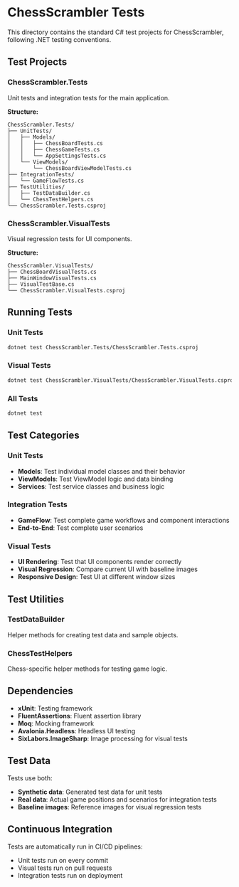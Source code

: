 # ChessScrambler Tests

This directory contains the standard C# test projects for ChessScrambler, following .NET testing conventions.

## Test Projects

### ChessScrambler.Tests
Unit tests and integration tests for the main application.

**Structure:**
```
ChessScrambler.Tests/
├── UnitTests/
│   ├── Models/
│   │   ├── ChessBoardTests.cs
│   │   ├── ChessGameTests.cs
│   │   └── AppSettingsTests.cs
│   └── ViewModels/
│       └── ChessBoardViewModelTests.cs
├── IntegrationTests/
│   └── GameFlowTests.cs
├── TestUtilities/
│   ├── TestDataBuilder.cs
│   └── ChessTestHelpers.cs
└── ChessScrambler.Tests.csproj
```

### ChessScrambler.VisualTests
Visual regression tests for UI components.

**Structure:**
```
ChessScrambler.VisualTests/
├── ChessBoardVisualTests.cs
├── MainWindowVisualTests.cs
├── VisualTestBase.cs
└── ChessScrambler.VisualTests.csproj
```

## Running Tests

### Unit Tests
```bash
dotnet test ChessScrambler.Tests/ChessScrambler.Tests.csproj
```

### Visual Tests
```bash
dotnet test ChessScrambler.VisualTests/ChessScrambler.VisualTests.csproj
```

### All Tests
```bash
dotnet test
```

## Test Categories

### Unit Tests
- **Models**: Test individual model classes and their behavior
- **ViewModels**: Test ViewModel logic and data binding
- **Services**: Test service classes and business logic

### Integration Tests
- **GameFlow**: Test complete game workflows and component interactions
- **End-to-End**: Test complete user scenarios

### Visual Tests
- **UI Rendering**: Test that UI components render correctly
- **Visual Regression**: Compare current UI with baseline images
- **Responsive Design**: Test UI at different window sizes

## Test Utilities

### TestDataBuilder
Helper methods for creating test data and sample objects.

### ChessTestHelpers
Chess-specific helper methods for testing game logic.

## Dependencies

- **xUnit**: Testing framework
- **FluentAssertions**: Fluent assertion library
- **Moq**: Mocking framework
- **Avalonia.Headless**: Headless UI testing
- **SixLabors.ImageSharp**: Image processing for visual tests

## Test Data

Tests use both:
- **Synthetic data**: Generated test data for unit tests
- **Real data**: Actual game positions and scenarios for integration tests
- **Baseline images**: Reference images for visual regression tests

## Continuous Integration

Tests are automatically run in CI/CD pipelines:
- Unit tests run on every commit
- Visual tests run on pull requests
- Integration tests run on deployment
